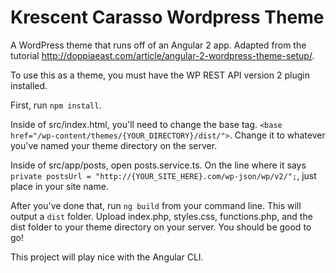 # Krescent Carasso Wordpress Theme

A WordPress theme that runs off of an Angular 2 app. Adapted from the tutorial http://doppiaeast.com/article/angular-2-wordpress-theme-setup/.

To use this as a theme, you must have the WP REST API version 2 plugin installed.

First, run `npm install`.

Inside of src/index.html, you'll need to change the base tag. `<base href="/wp-content/themes/{YOUR_DIRECTORY}/dist/">`. Change it to whatever you've named your theme directory on the server.

Inside of src/app/posts, open posts.service.ts. On the line where it says `private postsUrl = "http://{YOUR_SITE_HERE}.com/wp-json/wp/v2/";`, just place in your site name.

After you've done that, run `ng build` from your command line. This will output a `dist` folder. Upload index.php, styles.css, functions.php, and the dist folder to your theme directory on your server. You should be good to go!

This project will play nice with the Angular CLI.
